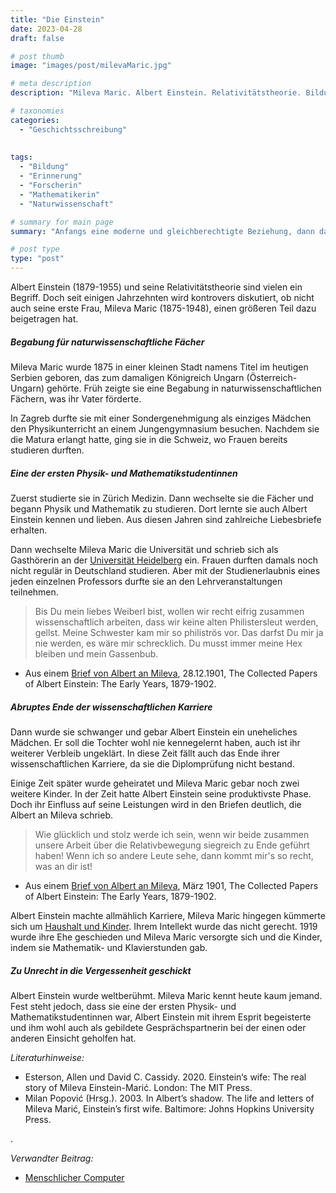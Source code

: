 ```yaml
---
title: "Die Einstein"
date: 2023-04-28
draft: false

# post thumb
image: "images/post/milevaMaric.jpg"

# meta description
description: "Mileva Maric. Albert Einstein. Relativitätstheorie. Bildung von Frauen. Studium in der Schweiz. Universität Heidelberg. Eine der ersten Studentinnen der Physik und Mathematik. Begabung für naturwissenschaftliche Fächer. Abruptes Ende der Karriere und Schwangerschaft."

# taxonomies
categories:
  - "Geschichtsschreibung"
  
 
tags:
  - "Bildung"
  - "Erinnerung"
  - "Forscherin"
  - "Mathematikerin"
  - "Naturwissenschaft"

# summary for main page
summary: "Anfangs eine moderne und gleichberechtigte Beziehung, dann das Schicksal von so vielen Frauen: Mileva Maric, die einst nächtelang mit ihrem Albert Einstein rechnete und diskutierte."

# post type
type: "post"
---
```


Albert Einstein (1879-1955) und seine Relativitätstheorie sind vielen ein Begriff. Doch seit einigen Jahrzehnten wird kontrovers diskutiert, ob nicht auch seine erste Frau, Mileva Maric (1875-1948), einen größeren Teil dazu beigetragen hat.

##### Begabung für naturwissenschaftliche Fächer

Mileva Maric wurde 1875 in einer kleinen Stadt namens Titel im heutigen Serbien geboren, das zum damaligen Königreich Ungarn (Österreich-Ungarn) gehörte. Früh zeigte sie eine Begabung in naturwissenschaftlichen Fächern, was ihr Vater förderte.

In Zagreb durfte sie mit einer Sondergenehmigung als einziges Mädchen den Physikunterricht an einem Jungengymnasium besuchen. Nachdem sie die Matura erlangt hatte, ging sie in die Schweiz, wo Frauen bereits studieren durften.

##### Eine der ersten Physik- und Mathematikstudentinnen

Zuerst studierte sie in Zürich Medizin. Dann wechselte sie die Fächer und begann Physik und Mathematik zu studieren. Dort lernte sie auch Albert Einstein kennen und lieben. Aus diesen Jahren sind zahlreiche Liebesbriefe erhalten.

Dann wechselte Mileva Maric die Universität und schrieb sich als Gasthörerin an der [Universität Heidelberg](https://www.uni-heidelberg.de/de/universitaet/heidelberger-profile/historische-portraets/mileva-maric-die-fast-vergessene-einstein) ein. Frauen durften damals noch nicht regulär in Deutschland studieren. Aber mit der Studienerlaubnis eines jeden einzelnen Professors durfte sie an den Lehrveranstaltungen teilnehmen.

>Bis Du mein liebes Weiberl bist, wollen wir recht eifrig zusammen wissenschaftlich arbeiten, dass wir keine alten Philistersleut werden, gellst. Meine Schwester kam mir so philiströs vor. Das darfst Du mir ja nie werden, es wäre mir schrecklich. Du musst immer meine Hex bleiben und mein Gassenbub.

- Aus einem [Brief von Albert an Mileva](https://einsteinpapers.press.princeton.edu/vol1-doc/398), 28.12.1901, The Collected Papers of Albert Einstein: The Early Years, 1879-1902.

##### Abruptes Ende der wissenschaftlichen Karriere

Dann wurde sie schwanger und gebar Albert Einstein ein uneheliches Mädchen. Er soll die Tochter wohl nie kennegelernt haben, auch ist ihr weiterer Verbleib ungeklärt. In diese Zeit fällt auch das Ende ihrer wissenschaftlichen Karriere, da sie die Diplomprüfung nicht bestand.

Einige Zeit später wurde geheiratet und Mileva Maric gebar noch zwei weitere Kinder. In der Zeit hatte Albert Einstein seine produktivste Phase. Doch ihr Einfluss auf seine Leistungen wird in den Briefen deutlich, die Albert an Mileva schrieb.

>Wie glücklich und stolz werde ich sein, wenn wir beide zusammen unsere Arbeit über die Relativbewegung siegreich zu Ende geführt haben! Wenn ich so andere Leute sehe, dann kommt mir's so recht, was an dir ist!

- Aus einem [Brief von Albert an Mileva](https://einsteinpapers.press.princeton.edu/vol1-doc/350), März 1901, The Collected Papers of Albert Einstein: The Early Years, 1879-1902.

Albert Einstein machte allmählich Karriere, Mileva Maric hingegen kümmerte sich um [Haushalt und Kinder](https://www.deutschlandfunkkultur.de/mileva-einstein-vom-scheitern-in-der-physik-und-in-der-liebe-100.html). Ihrem Intellekt wurde das nicht gerecht. 1919 wurde ihre Ehe geschieden und Mileva Maric versorgte sich und die Kinder, indem sie Mathematik- und Klavierstunden gab.

##### Zu Unrecht in die Vergessenheit geschickt

Albert Einstein wurde weltberühmt. Mileva Maric kennt heute kaum jemand. Fest steht jedoch, dass sie eine der ersten Physik- und Mathematikstudentinnen war, Albert Einstein mit ihrem Esprit begeisterte und ihm wohl auch als gebildete Gesprächspartnerin bei der einen oder anderen Einsicht geholfen hat.


*Literaturhinweise:*
- Esterson, Allen und David C. Cassidy. 2020. Einstein‘s wife: The real story of Mileva Einstein-Marić. London: The MIT Press.
- Milan Popović (Hrsg.). 2003. In Albert’s shadow. The life and letters of Mileva Marić, Einstein’s first wife. Baltimore: Johns Hopkins University Press.



.

*Verwandter Beitrag:*
- [Menschlicher Computer](https://www.erinnermich.eu/blog/lepaute/)
